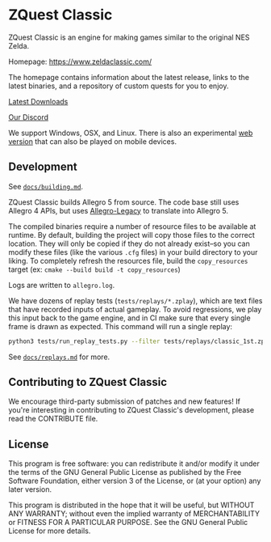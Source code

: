 # ZQuest Classic

ZQuest Classic is an engine for making games similar to the original NES Zelda.

Homepage:
https://www.zeldaclassic.com/

The homepage contains information about the latest release, links to the latest binaries, and a repository of custom quests for you to enjoy.

[Latest Downloads](http://zeldaclassic.com/downloads)

[Our Discord](https://discord.gg/ddk2dk4guq)

We support Windows, OSX, and Linux. There is also an experimental [web version](https://hoten.cc/zc/play/) that can also be played on mobile devices.

## Development

See [`docs/building.md`](./docs/building.md).

ZQuest Classic builds Allegro 5 from source. The code base still uses Allegro 4 APIs, but uses [Allegro-Legacy](https://github.com/NewCreature/Allegro-Legacy) to translate into Allegro 5.

The compiled binaries require a number of resource files to be available at runtime. By default, building the project will copy those files to the correct location. They will only be copied if they do not already exist–so you can modify these files (like the various `.cfg` files) in your build directory to your liking. To completely refresh the resources file, build the `copy_resources` target (ex: `cmake --build build -t copy_resources`)

Logs are written to `allegro.log`.

We have dozens of replay tests (`tests/replays/*.zplay`), which are text files that have recorded inputs of actual gameplay. To avoid regressions, we play this input back to the game engine, and in CI make sure that every single frame is drawn as expected. This command will run a single replay:

```sh
python3 tests/run_replay_tests.py --filter tests/replays/classic_1st.zplay
```

See [`docs/replays.md`](./docs/replays.md) for more.

## Contributing to ZQuest Classic

We encourage third-party submission of patches and new features! If you're interesting in contributing to ZQuest Classic's development, please read the CONTRIBUTE file.

## License

This program is free software: you can redistribute it and/or modify
it under the terms of the GNU General Public License as published by
the Free Software Foundation, either version 3 of the License, or
(at your option) any later version.

This program is distributed in the hope that it will be useful,
but WITHOUT ANY WARRANTY; without even the implied warranty of
MERCHANTABILITY or FITNESS FOR A PARTICULAR PURPOSE.  See the
GNU General Public License for more details.
